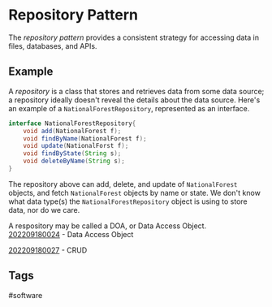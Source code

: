 # Repository Pattern 

The *repository pattern* provides a consistent strategy for accessing data in files, databases, and APIs.  

## Example
A *repository* is a class that stores and retrieves data from some data source; a repository ideally doesn't reveal the details about the data source. Here's an example of a `NationalForestRepository`, represented as an interface.

```java
interface NationalForestRepository{
    void add(NationalForest f);
    void findByName(NationalForest f);
    void update(NationalForst f);
    void findByState(String s);
    void deleteByName(String s);
}

```
The repository above can add, delete, and update of `NationalForest` objects, and fetch `NationalForest` objects by name or state. We don't know what data type(s) the `NationalForestRepository` object is using to store data, nor do we care.   

A respository may be called a DOA, or Data Access Object.  
[202209180024](../202209180024) - Data Access Object

[202209180027](../202209180027) - CRUD

## Tags
#software
